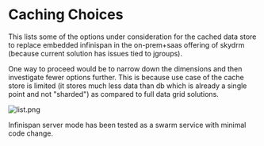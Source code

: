 # Caching Choices #

This lists some of the options under consideration for the cached data store to replace embedded infinispan in the on-prem+saas offering of skydrm (because current solution has issues tied to jgroups).

One way to proceed would be to narrow down the dimensions and then investigate fewer options further. This is because use case of the cache store is limited (it stores much less data than db which is already a single point and not "sharded") as compared to full data grid solutions.

![list.png](https://bitbucket.org/repo/dBgzdj/images/2021208791-list.png)

Infinispan server mode has been tested as a swarm service with minimal code change.